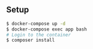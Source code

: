 ## Setup

```bash
$ docker-compose up -d
$ docker-compose exec app bash
# Login to the container
$ composer install
```